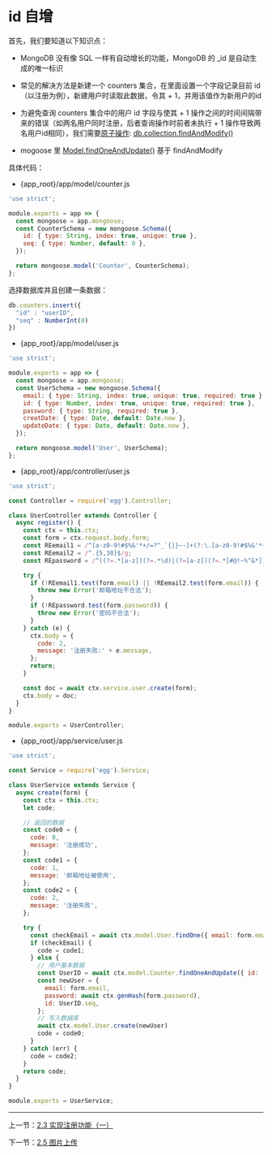 # id 自增

首先，我们要知道以下知识点：

- MongoDB 没有像 SQL 一样有自动增长的功能，MongoDB 的 _id 是自动生成的唯一标识

- 常见的解决方法是新建一个 counters 集合，在里面设置一个字段记录目前 id（以注册为例），新建用户时读取此数据，令其 + 1，并用该值作为新用户的id

- 为避免查询 counters 集合中的用户 id 字段与使其 + 1 操作之间的时间间隔带来的错误（如两名用户同时注册，后者查询操作时前者未执行 + 1 操作导致两名用户id相同），我们需要[原子操作](https://baike.baidu.com/item/原子操作): [db.collection.findAndModify()](https://docs.mongodb.com/manual/reference/method/db.collection.findAndModify/)

- mogoose 里 [Model.findOneAndUpdate()](http://mongoosejs.com/docs/api.html#findoneandupdate_findOneAndUpdate) 基于 findAndModify

具体代码：

- {app_root}/app/model/counter.js

```javascript
'use strict';

module.exports = app => {
  const mongoose = app.mongoose;
  const CounterSchema = new mongoose.Schema({
    id: { type: String, index: true, unique: true },
    seq: { type: Number, default: 0 },
  });

  return mongoose.model('Counter', CounterSchema);
};
```

选择数据库并且创建一条数据：

``` javascript
db.counters.insert({
  "id" : "userID",
  "seq" : NumberInt(0)
})
```

- {app_root}/app/model/user.js

```javascript
'use strict';

module.exports = app => {
  const mongoose = app.mongoose;
  const UserSchema = new mongoose.Schema({
    email: { type: String, index: true, unique: true, required: true },
    id: { type: Number, index: true, unique: true, required: true },
    password: { type: String, required: true },
    creatDate: { type: Date, default: Date.now },
    updateDate: { type: Date, default: Date.now },
  });

  return mongoose.model('User', UserSchema);
};
```

- {app_root}/app/controller/user.js

```javascript
'use strict';

const Controller = require('egg').Controller;

class UserController extends Controller {
  async register() {
    const ctx = this.ctx;
    const form = ctx.request.body.form;
    const REemail1 = /^[a-z0-9!#$%&'*+/=?^_`{|}~-]+(?:\.[a-z0-9!#$%&'*+/=?^_`{|}~-]+)*@(?:[a-z0-9](?:[a-z0-9-]*[a-z0-9])?\.)+[a-z0-9](?:[a-z0-9-]*[a-z0-9])?$/g;
    const REemail2 = /^.{5,30}$/g;
    const REpassword = /^((?=.*[a-z])(?=.*\d)|(?=[a-z])(?=.*[#@!~%^&*])|(?=.*\d)(?=.*[#@!~%^&*]))[a-z\d#@!~%^&*]{8,16}$/i;

    try {
      if (!REemail1.test(form.email) || !REemail2.test(form.email)) {
        throw new Error('邮箱地址不合法');
      }
      if (!REpassword.test(form.password)) {
        throw new Error('密码不合法');
      }
    } catch (e) {
      ctx.body = {
        code: 2,
        message: '注册失败:' + e.message,
      };
      return;
    }

    const doc = await ctx.service.user.create(form);
    ctx.body = doc;
  }
}

module.exports = UserController;
```

- {app_root}/app/service/user.js

```javascript
'use strict';

const Service = require('egg').Service;

class UserService extends Service {
  async create(form) {
    const ctx = this.ctx;
    let code;

    // 返回的数据
    const code0 = {
      code: 0,
      message: '注册成功',
    };
    const code1 = {
      code: 1,
      message: '邮箱地址被使用',
    };
    const code2 = {
      code: 2,
      message: '注册失败',
    };

    try {
      const checkEmail = await ctx.model.User.findOne({ email: form.email });
      if (checkEmail) {
        code = code1;
      } else {
        // 用户基本数据
        const UserID = await ctx.model.Counter.findOneAndUpdate({ id: 'userID' }, { $inc: { seq: 1 } });
        const newUser = {
          email: form.email,
          password: await ctx.genHash(form.password),
          id: UserID.seq,
        };
        // 写入数据库
        await ctx.model.User.create(newUser)
        code = code0;
      }
    } catch (err) {
      code = code2;
    }
    return code;
  }
}

module.exports = UserService;
```

---

上一节：[2.3 实现注册功能（一）](2.3%20实现注册功能（二）.md)

下一节：[2.5 图片上传](2.5%20图片上传.md)
